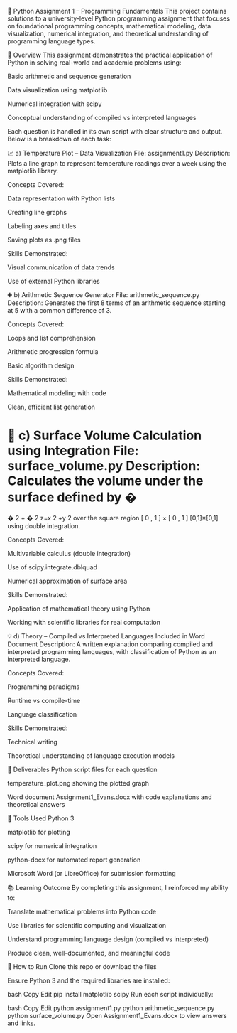📘 Python Assignment 1 – Programming Fundamentals
This project contains solutions to a university-level Python programming assignment that focuses on foundational programming concepts, mathematical modeling, data visualization, numerical integration, and theoretical understanding of programming language types.

🧠 Overview
This assignment demonstrates the practical application of Python in solving real-world and academic problems using:

Basic arithmetic and sequence generation

Data visualization using matplotlib

Numerical integration with scipy

Conceptual understanding of compiled vs interpreted languages

Each question is handled in its own script with clear structure and output. Below is a breakdown of each task:

📈 a) Temperature Plot – Data Visualization
File: assignment1.py
Description:
Plots a line graph to represent temperature readings over a week using the matplotlib library.

Concepts Covered:

Data representation with Python lists

Creating line graphs

Labeling axes and titles

Saving plots as .png files

Skills Demonstrated:

Visual communication of data trends

Use of external Python libraries

➕ b) Arithmetic Sequence Generator
File: arithmetic_sequence.py
Description:
Generates the first 8 terms of an arithmetic sequence starting at 5 with a common difference of 3.

Concepts Covered:

Loops and list comprehension

Arithmetic progression formula

Basic algorithm design

Skills Demonstrated:

Mathematical modeling with code

Clean, efficient list generation

📐 c) Surface Volume Calculation using Integration
File: surface_volume.py
Description:
Calculates the volume under the surface defined by 
�
=
�
2
+
�
2
z=x 
2
 +y 
2
  over the square region 
[
0
,
1
]
×
[
0
,
1
]
[0,1]×[0,1] using double integration.

Concepts Covered:

Multivariable calculus (double integration)

Use of scipy.integrate.dblquad

Numerical approximation of surface area

Skills Demonstrated:

Application of mathematical theory using Python

Working with scientific libraries for real computation

💡 d) Theory – Compiled vs Interpreted Languages
Included in Word Document
Description:
A written explanation comparing compiled and interpreted programming languages, with classification of Python as an interpreted language.

Concepts Covered:

Programming paradigms

Runtime vs compile-time

Language classification

Skills Demonstrated:

Technical writing

Theoretical understanding of language execution models

📄 Deliverables
Python script files for each question

temperature_plot.png showing the plotted graph

Word document Assignment1_Evans.docx with code explanations and theoretical answers

🔧 Tools Used
Python 3

matplotlib for plotting

scipy for numerical integration

python-docx for automated report generation

Microsoft Word (or LibreOffice) for submission formatting

📚 Learning Outcome
By completing this assignment, I reinforced my ability to:

Translate mathematical problems into Python code

Use libraries for scientific computing and visualization

Understand programming language design (compiled vs interpreted)

Produce clean, well-documented, and meaningful code

🚀 How to Run
Clone this repo or download the files

Ensure Python 3 and the required libraries are installed:

bash
Copy
Edit
pip install matplotlib scipy
Run each script individually:

bash
Copy
Edit
python assignment1.py
python arithmetic_sequence.py
python surface_volume.py
Open Assignment1_Evans.docx to view answers and links.
